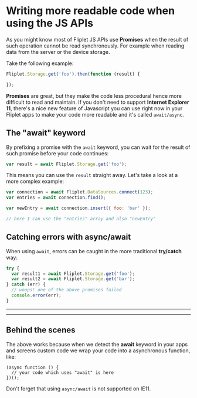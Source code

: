 # Writing more readable code when using the JS APIs

As you might know most of Fliplet JS APIs use **Promises** when the result of such operation cannot be read synchronously. For example when reading data from the server or the device storage.

Take the following example:

```js
Fliplet.Storage.get('foo').then(function (result) {

});
```

**Promises** are great, but they make the code less procedural hence more difficult to read and maintain. If you don't need to support **Internet Explorer 11**, there's a nice new feature of Javascript you can use right now in your Fliplet apps to make your code more readable and it's called `await/async`.

## The "await" keyword

By prefixing a promise with the `await` keyword, you can wait for the result of such promise before your code continues:

```js
var result = await Fliplet.Storage.get('foo');
```

This means you can use the `result` straight away. Let's take a look at a more complex example:

```js
var connection = await Fliplet.DataSources.connect(123);
var entries = await connection.find();

var newEntry = await connection.insert({ foo: 'bar' });

// here I can use the "entries" array and also "newEntry"
```

## Catching errors with async/await

When using `await`, errors can be caught in the more traditional **try/catch** way:

```js
try {
  var result1 = await Fliplet.Storage.get('foo');
  var result2 = await Fliplet.Storage.get('bar');
} catch (err) {
  // woops! one of the above promises failed
  console.error(err);
}
```

---

---

## Behind the scenes

The above works because when we detect the **await** keyword in your apps and screens custom code we wrap your code into a asynchronous function, like:

```
(async function () {
  // your code which uses "await" is here
})();
```

Don't forget that using `async/await` is not supported on IE11.
